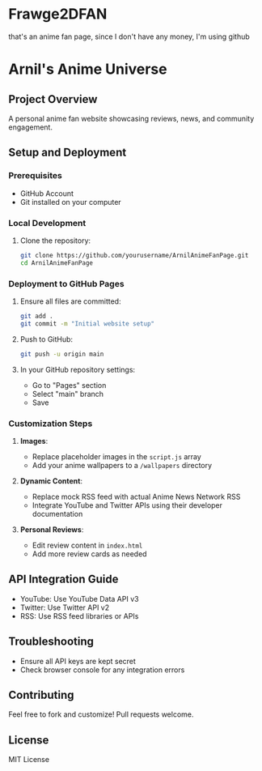 # Frawge2DFAN
that's an anime fan page, since I don't have any money, I'm using github
# Arnil's Anime Universe

## Project Overview
A personal anime fan website showcasing reviews, news, and community engagement.

## Setup and Deployment

### Prerequisites
- GitHub Account
- Git installed on your computer

### Local Development
1. Clone the repository:
   ```bash
   git clone https://github.com/yourusername/ArnilAnimeFanPage.git
   cd ArnilAnimeFanPage
   ```

### Deployment to GitHub Pages
1. Ensure all files are committed:
   ```bash
   git add .
   git commit -m "Initial website setup"
   ```

2. Push to GitHub:
   ```bash
   git push -u origin main
   ```

3. In your GitHub repository settings:
   - Go to "Pages" section
   - Select "main" branch
   - Save

### Customization Steps
1. **Images**: 
   - Replace placeholder images in the `script.js` array
   - Add your anime wallpapers to a `/wallpapers` directory

2. **Dynamic Content**:
   - Replace mock RSS feed with actual Anime News Network RSS
   - Integrate YouTube and Twitter APIs using their developer documentation

3. **Personal Reviews**:
   - Edit review content in `index.html`
   - Add more review cards as needed

## API Integration Guide
- YouTube: Use YouTube Data API v3
- Twitter: Use Twitter API v2
- RSS: Use RSS feed libraries or APIs

## Troubleshooting
- Ensure all API keys are kept secret
- Check browser console for any integration errors

## Contributing
Feel free to fork and customize! Pull requests welcome.

## License
MIT License
